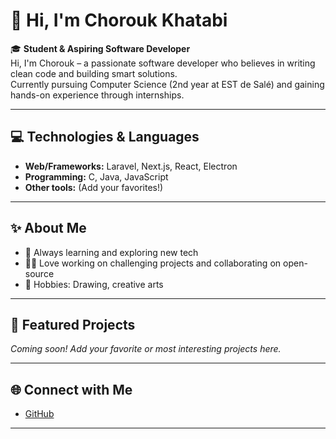 # 👋 Hi, I'm Chorouk Khatabi

🎓 **Student & Aspiring Software Developer**  
Hi, I'm Chorouk – a passionate software developer who believes in writing clean code and building smart solutions.  
Currently pursuing Computer Science (2nd year at EST de Salé) and gaining hands-on experience through internships.

---

## 💻 Technologies & Languages

- **Web/Frameworks:** Laravel, Next.js, React, Electron
- **Programming:** C, Java, JavaScript
- **Other tools:** (Add your favorites!)

---

## ✨ About Me

- 🌱 Always learning and exploring new tech
- 🧑‍💻 Love working on challenging projects and collaborating on open-source
- 🎨 Hobbies: Drawing, creative arts

---

## 📌 Featured Projects

_Coming soon! Add your favorite or most interesting projects here._

---

## 🌐 Connect with Me

- [GitHub](https://github.com/chor-code)

---

<!--
You can always update this README with more about your projects, achievements, or ways to contact you!
-->
